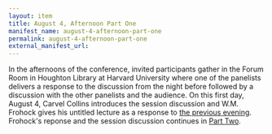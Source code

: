 ```yaml
---
layout: item
title: August 4, Afternoon Part One
manifest_name: august-4-afternoon-part-one
permalink: august-4-afternoon-part-one
external_manifest_url: 
---
```


In the afternoons of the conference, invited participants gather in the Forum Room in Houghton Library at Harvard University where one of the panelists delivers a response to the discussion from the night before followed by a discussion with the other panelists and the audience. On this first day, August 4, Carvel Collins introduces the session discussion and W.M. Frohock gives his untitled lecture as a response to <a href="https://tanyaclement.github.io/harvard1953/august-3-evening-part-one">the previous evening</a>. Frohock's reponse and the session discussion continues in <a href="https://tanyaclement.github.io/harvard1953/august-3-evening-part-two">Part Two</a>.
